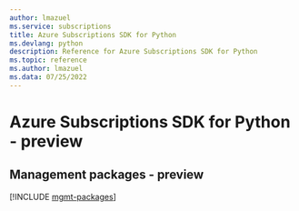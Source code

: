 ```yaml
---
author: lmazuel
ms.service: subscriptions
title: Azure Subscriptions SDK for Python
ms.devlang: python
description: Reference for Azure Subscriptions SDK for Python
ms.topic: reference
ms.author: lmazuel
ms.data: 07/25/2022
---
```

# Azure Subscriptions SDK for Python - preview

## Management packages - preview
[!INCLUDE [mgmt-packages](subscriptions-mgmt-index.md)]
